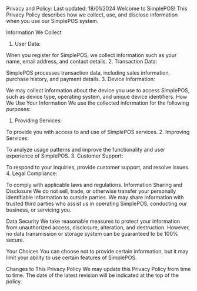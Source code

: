 Privacy and Policy:
Last updated: 18/01/2024
Welcome to SimplePOS! This Privacy Policy describes how we collect, use, and disclose information when you use our SimplePOS system.

Information We Collect
1. User Data:

When you register for SimplePOS, we collect information such as your name, email address, and contact details.
2. Transaction Data:

SimplePOS processes transaction data, including sales information, purchase history, and payment details.
3. Device Information:

We may collect information about the device you use to access SimplePOS, such as device type, operating system, and unique device identifiers.
How We Use Your Information
We use the collected information for the following purposes:

1. Providing Services:

To provide you with access to and use of SimplePOS services.
2. Improving Services:

To analyze usage patterns and improve the functionality and user experience of SimplePOS.
3. Customer Support:

To respond to your inquiries, provide customer support, and resolve issues.
4. Legal Compliance:

To comply with applicable laws and regulations.
Information Sharing and Disclosure
We do not sell, trade, or otherwise transfer your personally identifiable information to outside parties. We may share information with trusted third parties who assist us in operating SimplePOS, conducting our business, or servicing you.

Data Security
We take reasonable measures to protect your information from unauthorized access, disclosure, alteration, and destruction. However, no data transmission or storage system can be guaranteed to be 100% secure.

Your Choices
You can choose not to provide certain information, but it may limit your ability to use certain features of SimplePOS.

Changes to This Privacy Policy
We may update this Privacy Policy from time to time. The date of the latest revision will be indicated at the top of the policy.
